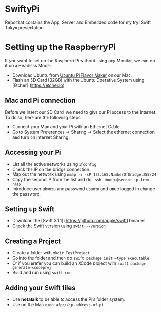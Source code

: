 # SwiftyPi
Repo that contains the App, Server and Embedded code for my try! Swift Tokyo presentation

# Setting up the RaspberryPi

If you want to set up the Raspberri Pi without using any Monitor, we can do it on a Headless Mode:

- Download Ubuntu from [Ubuntu Pi Flavor Maker](https://ubuntu-pi-flavour-maker.org/download/) on our Mac.
- Flash an SD Card (32GB) with the Ubuntu Operative System using [Etcher] (https://etcher.io)

## Mac and Pi connection

Before we insert our SD Card, we need to give our Pi access to the Internet. To do so, here are the following steps:

- Connect your Mac and your Pi with an Ethernet Cable.
- Go to System Preferences -> Sharing -> Select the ethernet connection and turn on Internet Sharing.

## Accessing your Pi

-  List all the active networks using  ```ifconfig```
- Check the IP on the bridge connection.
- Map out the network using ``` nmap -n -sP 192.168.NumberOfBridge.255/24 ```
- Copy the second IP from the list and do ``` ssh ubuntu@second-ip-from-nmap```
- Introduce user ```ubuntu``` and password  ```ubuntu``` and once logged in change the password.

## Setting up Swift

- Download the [Swift 3.1.1] (https://github.com/apple/swift) binaries
- Check the Swift version using ```swift --version```

## Creating a Project

- Create a folder with ```mkdir TestProject```
- Go into the folder and then do ```swift package init —type executable```
- Or if you prefer you can build an XCode project with ```swift package generate-xcodeproj```
- Build and run using ```swift run```


## Adding your Swift files

- Use **netatalk** to be able to access the Pi’s folder system. 
- Use on the Mac ```open afp://ip-address-of-pi```

